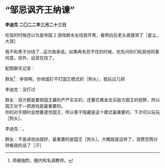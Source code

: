 # “邹忌讽齐王纳谏”
**李迪克	二〇二二年三月二十三日**

吃饭的时候还以为是帝国 2 游戏群水友找我开黑，看明白后老头直接哭了［星尘_大哭］

我不和黑子对线了…这次我承诺。如果再有忍不住的时候，也先问你们和其他同事同意。另外，运营在找了。

配图聊天记录：

群友[^1]：李哥啊，你帝国打不打国王模式的［狗头］，我玩过几把

李迪克：没打过

群友：双方都是要把国王藏的严严实实的，还要花黄金去买敌方国王的视野，所以国王对于—把游戏是最重要的。  
你的对手随时会想要逮住国王，所以善于隐藏是这个模式最重要的，下次可以玩玩［狗头］。

李迪克：。

群友：不是进攻凶就好，最重要的是国王［狗头］。大概就是这样了，浪费您两分钟看我的话了［汗］

[^1]: 雨巷独酌，圈内知名调教师。
